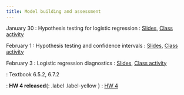 ```yaml
---
title: Model building and assessment
---
```


January 30
: Hypothesis testing for logistic regression
  : [Slides](https://sta214-s23.github.io/slides/lecture_8.pdf), [Class activity](https://sta214-s23.github.io/class_activities/ca_lecture_8.html)

February 1
: Hypothesis testing and confidence intervals
  : [Slides](https://sta214-s23.github.io/slides/lecture_9.pdf), [Class activity](https://sta214-s23.github.io/class_activities/ca_lecture_9.html)

February 3
: Logistic regression diagnostics
  : [Slides](https://sta214-s23.github.io/slides/lecture_10.pdf), [Class activity](https://sta214-s23.github.io/class_activities/ca_lecture_10.html)

: Textbook 6.5.2, 6.7.2

: **HW 4 released**{: .label .label-yellow }
  : [HW 4](https://sta214-s23.github.io/homework/HW4.pdf)